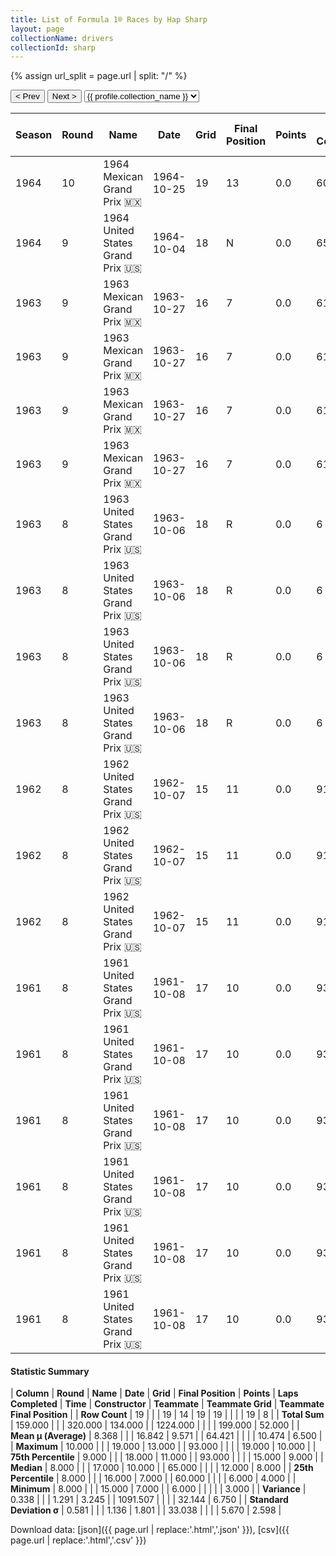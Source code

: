 ```yaml
---
title: List of Formula 1® Races by Hap Sharp
layout: page
collectionName: drivers
collectionId: sharp
---
```


{% assign url_split = page.url | split: "/" %}
<div id="collection-navigation">
<button onclick="selector.options[selector.selectedIndex-1].value && (window.location = selector.options[selector.selectedIndex-1].value);">&lt; Prev</button>
<button onclick="selector.options[selector.selectedIndex+1].value && (window.location = selector.options[selector.selectedIndex+1].value);">Next &gt;</button>
<select id="selector" onchange="this.options[this.selectedIndex].value && (window.location = this.options[this.selectedIndex].value);">
  {% for collectionId in site.data[page.collectionName].refs %}
    {% if collectionId == page.collectionId %}
      {% assign selected = "selected" %}
    {% else %}
      {% assign selected = "" %}
    {% endif %}
    {% assign profile = site.data[page.collectionName][collectionId].profile %}
    <option value="/f1/{{ page.collectionName }}/{{ collectionId }}/{{ url_split[4] }}" {{ selected }}>{{ profile.collection_name }}</option>
  {% endfor %}
</select>
</div>

| Season | Round | Name | Date | Grid | Final Position | Points | Laps Completed | Time | Constructor | Teammate | Teammate Grid | Teammate Final Position |
|--|--|--|--|--|--|--|--|--|--|--|--|--|
| 1964 | 10 | 1964 Mexican Grand Prix 🇲🇽 | 1964-10-25 | 19 | 13 | 0.0 | 60 |   | Brabham-BRM 🇬🇧 | [Jo Siffert 🇨🇭](/f1/drivers/siffert) | 13 | R |
| 1964 | 9 | 1964 United States Grand Prix 🇺🇸 | 1964-10-04 | 18 | N | 0.0 | 65 |   | Brabham-BRM 🇬🇧 | [Jo Siffert 🇨🇭](/f1/drivers/siffert) | 12 | 3 |
| 1963 | 9 | 1963 Mexican Grand Prix 🇲🇽 | 1963-10-27 | 16 | 7 | 0.0 | 61 |   | Lotus-BRM 🇬🇧 | [Jim Hall 🇺🇸](/f1/drivers/hall) | 15 | 8 |
| 1963 | 9 | 1963 Mexican Grand Prix 🇲🇽 | 1963-10-27 | 16 | 7 | 0.0 | 61 |   | Lotus-BRM 🇬🇧 | [Jo Siffert 🇨🇭](/f1/drivers/siffert) | 9 | 9 |
| 1963 | 9 | 1963 Mexican Grand Prix 🇲🇽 | 1963-10-27 | 16 | 7 | 0.0 | 61 |   | Lotus-BRM 🇬🇧 | [Chris Amon 🇳🇿](/f1/drivers/amon) | 19 | R |
| 1963 | 9 | 1963 Mexican Grand Prix 🇲🇽 | 1963-10-27 | 16 | 7 | 0.0 | 61 |   | Lotus-BRM 🇬🇧 | [Innes Ireland 🇬🇧](/f1/drivers/ireland) | 0 | W |
| 1963 | 8 | 1963 United States Grand Prix 🇺🇸 | 1963-10-06 | 18 | R | 0.0 | 6 |   | Lotus-BRM 🇬🇧 | [Jim Hall 🇺🇸](/f1/drivers/hall) | 16 | 10 |
| 1963 | 8 | 1963 United States Grand Prix 🇺🇸 | 1963-10-06 | 18 | R | 0.0 | 6 |   | Lotus-BRM 🇬🇧 | [Jo Siffert 🇨🇭](/f1/drivers/siffert) | 14 | R |
| 1963 | 8 | 1963 United States Grand Prix 🇺🇸 | 1963-10-06 | 18 | R | 0.0 | 6 |   | Lotus-BRM 🇬🇧 | [Rodger Ward 🇺🇸](/f1/drivers/ward) | 17 | R |
| 1963 | 8 | 1963 United States Grand Prix 🇺🇸 | 1963-10-06 | 18 | R | 0.0 | 6 |   | Lotus-BRM 🇬🇧 | [Innes Ireland 🇬🇧](/f1/drivers/ireland) | 0 | W |
| 1962 | 8 | 1962 United States Grand Prix 🇺🇸 | 1962-10-07 | 15 | 11 | 0.0 | 91 |   | Cooper-Climax 🇬🇧 | [Bruce McLaren 🇳🇿](/f1/drivers/mclaren) | 6 | 3 |
| 1962 | 8 | 1962 United States Grand Prix 🇺🇸 | 1962-10-07 | 15 | 11 | 0.0 | 91 |   | Cooper-Climax 🇬🇧 | [Tony Maggs 🇿🇦](/f1/drivers/maggs) | 10 | 7 |
| 1962 | 8 | 1962 United States Grand Prix 🇺🇸 | 1962-10-07 | 15 | 11 | 0.0 | 91 |   | Cooper-Climax 🇬🇧 | [Timmy Mayer 🇺🇸](/f1/drivers/mayer) | 12 | R |
| 1961 | 8 | 1961 United States Grand Prix 🇺🇸 | 1961-10-08 | 17 | 10 | 0.0 | 93 |   | Cooper-Climax 🇬🇧 | [Bruce McLaren 🇳🇿](/f1/drivers/mclaren) | 4 | 4 |
| 1961 | 8 | 1961 United States Grand Prix 🇺🇸 | 1961-10-08 | 17 | 10 | 0.0 | 93 |   | Cooper-Climax 🇬🇧 | [Roger Penske 🇺🇸](/f1/drivers/penske) | 16 | 8 |
| 1961 | 8 | 1961 United States Grand Prix 🇺🇸 | 1961-10-08 | 17 | 10 | 0.0 | 93 |   | Cooper-Climax 🇬🇧 | [Roy Salvadori 🇬🇧](/f1/drivers/salvadori) | 12 | R |
| 1961 | 8 | 1961 United States Grand Prix 🇺🇸 | 1961-10-08 | 17 | 10 | 0.0 | 93 |   | Cooper-Climax 🇬🇧 | [Jack Brabham 🇦🇺](/f1/drivers/jack_brabham) | 1 | R |
| 1961 | 8 | 1961 United States Grand Prix 🇺🇸 | 1961-10-08 | 17 | 10 | 0.0 | 93 |   | Cooper-Climax 🇬🇧 | [Walt Hansgen 🇺🇸](/f1/drivers/hansgen) | 14 | R |
| 1961 | 8 | 1961 United States Grand Prix 🇺🇸 | 1961-10-08 | 17 | 10 | 0.0 | 93 |   | Cooper-Climax 🇬🇧 | [John Surtees 🇬🇧](/f1/drivers/surtees) | 9 | R |

#### Statistic Summary

| **Column** | **Round** | **Name** | **Date** | **Grid** | **Final Position** | **Points** | **Laps Completed** | **Time** | **Constructor** | **Teammate** | **Teammate Grid** | **Teammate Final Position** |
| **Row Count** | 19 |  |  | 19 | 14 | 19 | 19 |  |  |  | 19 | 8 |
| **Total Sum** | 159.000 |  |  | 320.000 | 134.000 |  | 1224.000 |  |  |  | 199.000 | 52.000 |
| **Mean μ (Average)** | 8.368 |  |  | 16.842 | 9.571 |  | 64.421 |  |  |  | 10.474 | 6.500 |
| **Maximum** | 10.000 |  |  | 19.000 | 13.000 |  | 93.000 |  |  |  | 19.000 | 10.000 |
| **75th Percentile** | 9.000 |  |  | 18.000 | 11.000 |  | 93.000 |  |  |  | 15.000 | 9.000 |
| **Median** | 8.000 |  |  | 17.000 | 10.000 |  | 65.000 |  |  |  | 12.000 | 8.000 |
| **25th Percentile** | 8.000 |  |  | 16.000 | 7.000 |  | 60.000 |  |  |  | 6.000 | 4.000 |
| **Minimum** | 8.000 |  |  | 15.000 | 7.000 |  | 6.000 |  |  |  |  | 3.000 |
| **Variance** | 0.338 |  |  | 1.291 | 3.245 |  | 1091.507 |  |  |  | 32.144 | 6.750 |
| **Standard Deviation σ** | 0.581 |  |  | 1.136 | 1.801 |  | 33.038 |  |  |  | 5.670 | 2.598 |

Download data: [json]({{ page.url | replace:'.html','.json' }}), [csv]({{ page.url | replace:'.html','.csv' }})
